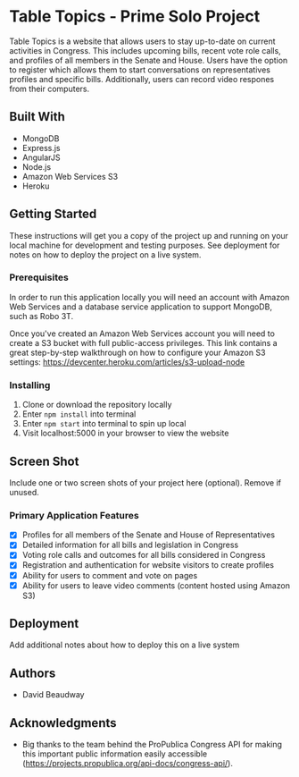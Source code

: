 # Table Topics - Prime Solo Project

Table Topics is a website that allows users to stay up-to-date on current activities in Congress. This includes upcoming bills, recent vote role calls, and profiles of all members in the Senate and House.
Users have the option to register which allows them to start conversations on representatives profiles and specific bills. Additionally, users can record video respones from their computers.

## Built With

- MongoDB
- Express.js
- AngularJS
- Node.js
- Amazon Web Services S3
- Heroku

## Getting Started

These instructions will get you a copy of the project up and running on your local machine for development and testing purposes. See deployment for notes on how to deploy the project on a live system.

### Prerequisites

In order to run this application locally you will need an account with Amazon Web Services and a database service application to support MongoDB, such as Robo 3T.

Once you've created an Amazon Web Services account you will need to create a S3 bucket with full public-access privileges. This link contains a great step-by-step walkthrough on how to configure your Amazon S3 settings: https://devcenter.heroku.com/articles/s3-upload-node


### Installing

1. Clone or download the repository locally
2. Enter ```npm install``` into terminal
3. Enter ```npm start``` into terminal to spin up local
4. Visit localhost:5000 in your browser to view the website

## Screen Shot

Include one or two screen shots of your project here (optional). Remove if unused.

### Primary Application Features

- [x] Profiles for all members of the Senate and House of Representatives
- [x] Detailed information for all bills and legislation in Congress
- [x] Voting role calls and outcomes for all bills considered in Congress
- [x] Registration and authentication for website visitors to create profiles
- [x] Ability for users to comment and vote on pages
- [x] Ability for users to leave video comments (content hosted using Amazon S3)

## Deployment

Add additional notes about how to deploy this on a live system

## Authors

* David Beaudway


## Acknowledgments

* Big thanks to the team behind the ProPublica Congress API for making this important public information easily accessible (https://projects.propublica.org/api-docs/congress-api/).
